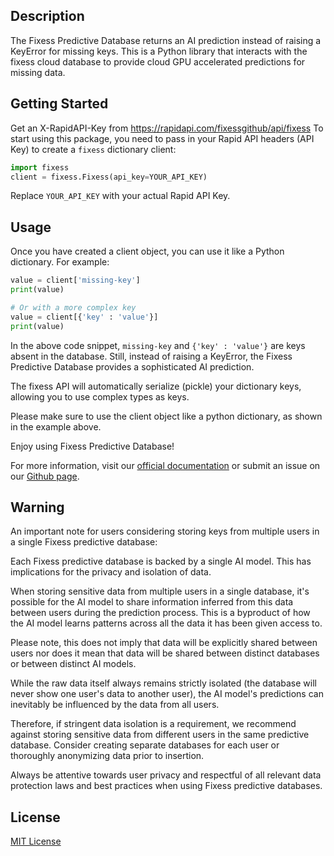 ## Description

The Fixess Predictive Database returns an AI prediction instead of raising a KeyError for missing keys. This is a Python library that interacts with the fixess cloud database to provide cloud GPU accelerated predictions for missing data.

## Getting Started

Get an X-RapidAPI-Key from https://rapidapi.com/fixessgithub/api/fixess
To start using this package, you need to pass in your Rapid API headers (API Key) to create a `fixess` dictionary client:

```python
import fixess
client = fixess.Fixess(api_key=YOUR_API_KEY)
```
Replace `YOUR_API_KEY` with your actual Rapid API Key.

## Usage

Once you have created a client object, you can use it like a Python dictionary. For example:

```python
value = client['missing-key']
print(value)

# Or with a more complex key
value = client[{'key' : 'value'}]
print(value)
```

In the above code snippet, `missing-key` and `{'key' : 'value'}` are keys absent in the database. Still, instead of raising a KeyError, the Fixess Predictive Database provides a sophisticated AI prediction.

The fixess API will automatically serialize (pickle) your dictionary keys, allowing you to use complex types as keys.

Please make sure to use the client object like a python dictionary, as shown in the example above.

Enjoy using Fixess Predictive Database!

For more information, visit our [official documentation](fixess.ai/docs) or submit an issue on our [Github page](https://github.com/fixess-github/fixess-python).

## Warning

An important note for users considering storing keys from multiple users in a single Fixess predictive database:

Each Fixess predictive database is backed by a single AI model. This has implications for the privacy and isolation of data.

When storing sensitive data from multiple users in a single database, it's possible for the AI model to share information inferred from this data between users during the prediction process. This is a byproduct of how the AI model learns patterns across all the data it has been given access to.

Please note, this does not imply that data will be explicitly shared between users nor does it mean that data will be shared between distinct databases or between distinct AI models.

While the raw data itself always remains strictly isolated (the database will never show one user's data to another user), the AI model's predictions can inevitably be influenced by the data from all users. 

Therefore, if stringent data isolation is a requirement, we recommend against storing sensitive data from different users in the same predictive database. Consider creating separate databases for each user or thoroughly anonymizing data prior to insertion.

Always be attentive towards user privacy and respectful of all relevant data protection laws and best practices when using Fixess predictive databases.

## License

[MIT License](fixess.ai/license)
